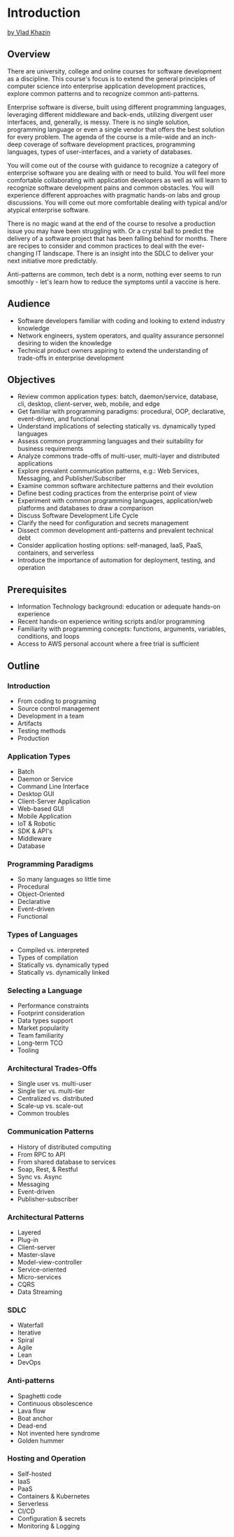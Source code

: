 # Introduction

 [by Vlad Khazin](https://www.linkedin.com/in/vkhazin)
 
## Overview

There are university, college and online courses for software development as a discipline.
This course's focus is to extend the general principles of computer science into enterprise application development practices, explore common patterns and to recognize common anti-patterns.

Enterprise software is diverse, built using different programming languages, leveraging different middleware and back-ends, utilizing divergent user interfaces, and, generally, is messy.
There is no single solution, programming language or even a single vendor that offers the best solution for every problem.
The agenda of the course is a mile-wide and an inch-deep coverage of software development practices, programming languages, types of user-interfaces, and a variety of databases.

You will come out of the course with guidance to recognize a category of enterprise software you are dealing with or need to build.
You will feel more comfortable collaborating with application developers as well as will learn to recognize software development pains and common obstacles.
You will experience different approaches with pragmatic hands-on labs and group discussions.
You will come out more comfortable dealing with typical and/or atypical enterprise software.

There is no magic wand at the end of the course to resolve a production issue you may have been struggling with. 
Or a crystal ball to predict the delivery of a software project that has been falling behind for months.
There are recipes to consider and common practices to deal with the ever-changing IT landscape.
There is an insight into the SDLC to deliver your next initiative more predictably.

Anti-patterns are common, tech debt is a norm, nothing ever seems to run smoothly - let's learn how to reduce the symptoms until a vaccine is here.


## Audience

* Software developers familiar with coding and looking to extend industry knowledge 
* Network engineers, system operators, and quality assurance personnel desiring to widen the knowledge
* Technical product owners aspiring to extend the understanding of trade-offs in enterprise development

## Objectives

* Review common application types: batch, daemon/service, database, cli, desktop, client-server, web, mobile, and edge
* Get familiar with programming paradigms: procedural, OOP, declarative, event-driven, and functional
* Understand implications of selecting statically vs. dynamically typed languages
* Assess common programming languages and their suitability for business requirements
* Analyze commons trade-offs of multi-user, multi-layer and distributed applications
* Explore prevalent communication patterns, e.g.: Web Services, Messaging, and Publisher/Subscriber
* Examine common software architecture patterns and their evolution
* Define best coding practices from the enterprise point of view
* Experiment with common programming languages, application/web platforms and databases to draw a comparison
* Discuss Software Development Life Cycle
* Clarify the need for configuration and secrets management
* Dissect common development anti-patterns and prevalent technical debt
* Consider application hosting options: self-managed, IaaS, PaaS, containers, and serverless
* Introduce the importance of automation for deployment, testing, and operation

## Prerequisites

* Information Technology background: education or adequate hands-on experience
* Recent hands-on experience writing scripts and/or programming
* Familiarity with programming concepts: functions, arguments, variables, conditions, and loops 
* Access to AWS personal account where a free trial is sufficient

## Outline

### Introduction

* From coding to programing
* Source control management
* Development in a team
* Artifacts
* Testing methods
* Production

### Application Types

* Batch
* Daemon or Service
* Command Line Interface
* Desktop GUI
* Client-Server Application
* Web-based GUI
* Mobile Application
* IoT & Robotic 
* SDK & API's
* Middleware
* Database

### Programming Paradigms

* So many languages so little time
* Procedural
* Object-Oriented
* Declarative
* Event-driven
* Functional

### Types of Languages

* Compiled vs. interpreted
* Types of compilation
* Statically vs. dynamically typed
* Statically vs. dynamically linked

### Selecting a Language

* Performance constraints
* Footprint consideration
* Data types support
* Market popularity
* Team familiarity
* Long-term TCO
* Tooling

### Architectural Trades-Offs

* Single user vs. multi-user
* Single tier vs. multi-tier
* Centralized vs. distributed
* Scale-up vs. scale-out
* Common troubles 

### Communication Patterns

* History of distributed computing
* From RPC to API
* From shared database to services
* Soap, Rest, & Restful
* Sync vs. Async
* Messaging
* Event-driven
* Publisher-subscriber

### Architectural Patterns

* Layered
* Plug-in
* Client-server
* Master-slave
* Model-view-controller
* Service-oriented 
* Micro-services
* CQRS
* Data Streaming

### SDLC

* Waterfall
* Iterative
* Spiral
* Agile
* Lean
* DevOps

### Anti-patterns

* Spaghetti code
* Continuous obsolescence
* Lava flow
* Boat anchor
* Dead-end
* Not invented here syndrome
* Golden hummer

### Hosting and Operation

* Self-hosted
* IaaS
* PaaS
* Containers & Kubernetes
* Serverless
* CI/CD
* Configuration & secrets
* Monitoring & Logging
